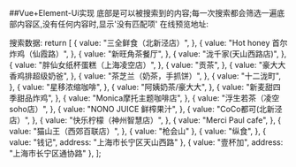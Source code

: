 ##Vue+Element-Ui实现
底部是可以被搜索到的内容;每一次搜索都会筛选一遍底部内容区,没有任何内容时,显示'没有匹配项'
在线预览地址:


搜索数据:
 return [
                        {
                            value: "三全鲜食（北新泾店）",
                        },
                        {
                            value: "Hot honey 首尔炸鸡（仙霞路）",
                        },
                        {
                            value: "新旺角茶餐厅",
                        },
                        {
                            value: "泷千家(天山西路店)",
                        },
                        {
                            value: "胖仙女纸杯蛋糕（上海凌空店）",
                        },
                        {
                            value: "贡茶",
                        },
                        {
                            value: "豪大大香鸡排超级奶爸",
                        },
                        {
                            value: "茶芝兰（奶茶，手抓饼）",
                        },
                        {
                            value: "十二泷町",
                        },
                        {
                            value: "星移浓缩咖啡",
                        },
                        {
                            value: "阿姨奶茶/豪大大",
                        },
                        {
                            value: "新麦甜四季甜品炸鸡",
                        },
                        {
                            value: "Monica摩托主题咖啡店",
                        },
                        {
                            value: "浮生若茶（凌空soho店）",
                        },
                        {
                            value: "NONO JUICE  鲜榨果汁",
                        },
                        {
                            value: "CoCo都可(北新泾店）",
                        },
                        {
                            value: "快乐柠檬（神州智慧店）",
                        },
                        {
                            value: "Merci Paul cafe",
                        },
                        {
                            value: "猫山王（西郊百联店）",
                        },
                        { value: "枪会山" },
                        {
                            value: "纵食",
                        },
                        { value: "钱记", address: "上海市长宁区天山西路" },
                        { value: "壹杯加", address: "上海市长宁区通协路" },
                        ];
